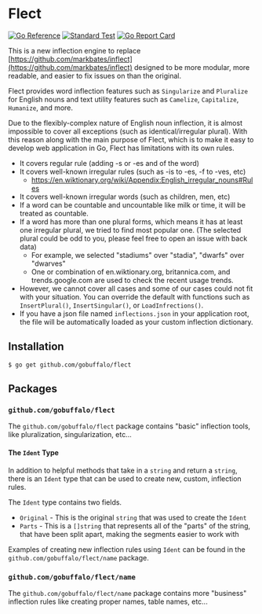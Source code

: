 # Flect

[![Go Reference](https://pkg.go.dev/badge/github.com/gobuffalo/flect.svg)](https://pkg.go.dev/github.com/gobuffalo/flect)
[![Standard Test](https://github.com/gobuffalo/flect/actions/workflows/standard-go-test.yml/badge.svg)](https://github.com/gobuffalo/flect/actions/workflows/standard-go-test.yml)
[![Go Report Card](https://goreportcard.com/badge/github.com/gobuffalo/flect)](https://goreportcard.com/report/github.com/gobuffalo/flect)

This is a new inflection engine to replace [https://github.com/markbates/inflect](https://github.com/markbates/inflect) designed to be more modular, more readable, and easier to fix issues on than the original.

Flect provides word inflection features such as `Singularize` and `Pluralize`
for English nouns and text utility features such as `Camelize`, `Capitalize`,
`Humanize`, and more.

Due to the flexibly-complex nature of English noun inflection, it is almost
impossible to cover all exceptions (such as identical/irregular plural).
With this reason along with the main purpose of Flect, which is to make it
easy to develop web application in Go, Flect has limitations with its own
rules.

* It covers regular rule (adding -s or -es and of the word)
* It covers well-known irregular rules (such as -is to -es, -f to -ves, etc)
  * https://en.wiktionary.org/wiki/Appendix:English_irregular_nouns#Rules
* It covers well-known irregular words (such as children, men, etc)
* If a word can be countable and uncountable like milk or time, it will be
  treated as countable.
* If a word has more than one plural forms, which means it has at least one
  irregular plural, we tried to find most popular one. (The selected plural
  could be odd to you, please feel free to open an issue with back data)
  * For example, we selected "stadiums" over "stadia", "dwarfs" over "dwarves"
  * One or combination of en.wiktionary.org, britannica.com, and
    trends.google.com are used to check the recent usage trends.
* However, we cannot cover all cases and some of our cases could not fit with
  your situation. You can override the default with functions such as
  `InsertPlural()`, `InsertSingular()`, or `LoadInfrections()`.
* If you have a json file named `inflections.json` in your application root,
  the file will be automatically loaded as your custom inflection dictionary.

## Installation

```console
$ go get github.com/gobuffalo/flect
```


## Packages

### `github.com/gobuffalo/flect`

The `github.com/gobuffalo/flect` package contains "basic" inflection tools, like pluralization, singularization, etc...

#### The `Ident` Type

In addition to helpful methods that take in a `string` and return a `string`, there is an `Ident` type that can be used to create new, custom, inflection rules.

The `Ident` type contains two fields.

* `Original` - This is the original `string` that was used to create the `Ident`
* `Parts` - This is a `[]string` that represents all of the "parts" of the string, that have been split apart, making the segments easier to work with

Examples of creating new inflection rules using `Ident` can be found in the `github.com/gobuffalo/flect/name` package.

### `github.com/gobuffalo/flect/name`

The `github.com/gobuffalo/flect/name` package contains more "business" inflection rules like creating proper names, table names, etc...
